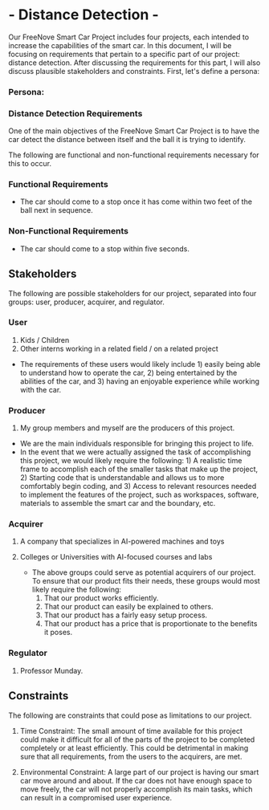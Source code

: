 # - Distance Detection -
Our FreeNove Smart Car Project includes four projects, each intended to increase the capabilities of the smart car. In this document, I will be focusing on requirements that pertain to a specific part of our project: distance detection. After discussing the requirements for this part, I will also discuss plausible stakeholders and constraints. First, let's define a persona:

### Persona: 
### Distance Detection Requirements 
One of the main objectives of the FreeNove Smart Car Project is to have the car detect the distance between itself and the ball it is trying to identify. 

The following are functional and non-functional requirements necessary for this to occur.

### Functional Requirements
* The car should come to a stop once it has come within two feet of the ball next in sequence.

### Non-Functional Requirements
* The car should come to a stop within five seconds. 
  
## Stakeholders
The following are possible stakeholders for our project, separated into four groups: user, producer, acquirer, and regulator.

### User
1) Kids / Children 
2) Other interns working in a related field / on a related project

* The requirements of these users would likely include 1) easily being able to understand how to operate the car, 2) being entertained by the abilities of the car, and 3) having an enjoyable experience while working with the car.
  
### Producer
1) My group members and myself are the producers of this project.

* We are the main individuals responsible for bringing this project to life.
* In the event that we were actually assigned the task of accomplishing this project, we would likely require the following: 1) A realistic time frame to accomplish each of the smaller tasks that make up the project, 2) Starting code that is understandable and allows us to more comfortably begin coding, and 3) Access to relevant resources needed to implement the features of the project, such as workspaces, software, materials to assemble the smart car and the boundary, etc.

### Acquirer
1) A company that specializes in AI-powered machines and toys
2) Colleges or Universities with AI-focused courses and labs

   * The above groups could serve as potential acquirers of our project. To ensure that our product fits their needs, these groups would most likely require the following:
     1) That our product works efficiently.
     2) That our product can easily be explained to others.
     3) That our product has a fairly easy setup process.
     4) That our product has a price that is proportionate to the benefits it poses.

### Regulator
1) Professor Munday.
   
## Constraints
The following are constraints that could pose as limitations to our project.

1) Time Constraint: The small amount of time available for this project could make it difficult for all of the parts of the project to be completed completely or at least efficiently. This could be detrimental in making sure that all requirements,  from the users to the acquirers, are met.

2) Environmental Constraint: A large part of our project is having our smart car move around and about. If the car does not have enough space to move freely, the car will not properly accomplish its main tasks, which can result in a compromised user experience.
